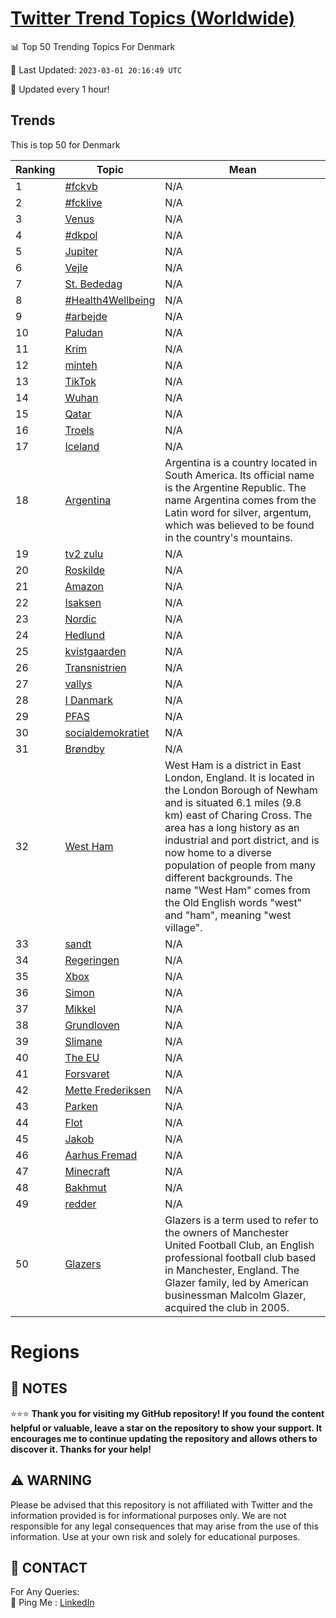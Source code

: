 [Twitter Trend Topics (Worldwide)](https://github.com/ErcinDedeoglu/Twitter-Trend-Topics)
==========


📊 Top 50 Trending Topics For Denmark

📆 Last Updated: `2023-03-01 20:16:49 UTC`

🔧 Updated every 1 hour!


## Trends

This is top 50 for Denmark

| Ranking | Topic | Mean |
| ------- | ------------ | ------------ |
| 1 | [#fckvb](http://twitter.com/search?q=%23fckvb) | N/A |
| 2 | [#fcklive](http://twitter.com/search?q=%23fcklive) | N/A |
| 3 | [Venus](http://twitter.com/search?q=Venus) | N/A |
| 4 | [#dkpol](http://twitter.com/search?q=%23dkpol) | N/A |
| 5 | [Jupiter](http://twitter.com/search?q=Jupiter) | N/A |
| 6 | [Vejle](http://twitter.com/search?q=Vejle) | N/A |
| 7 | [St. Bededag](http://twitter.com/search?q=St.+Bededag) | N/A |
| 8 | [#Health4Wellbeing](http://twitter.com/search?q=%23Health4Wellbeing) | N/A |
| 9 | [#arbejde](http://twitter.com/search?q=%23arbejde) | N/A |
| 10 | [Paludan](http://twitter.com/search?q=Paludan) | N/A |
| 11 | [Krim](http://twitter.com/search?q=Krim) | N/A |
| 12 | [minteh](http://twitter.com/search?q=minteh) | N/A |
| 13 | [TikTok](http://twitter.com/search?q=TikTok) | N/A |
| 14 | [Wuhan](http://twitter.com/search?q=Wuhan) | N/A |
| 15 | [Qatar](http://twitter.com/search?q=Qatar) | N/A |
| 16 | [Troels](http://twitter.com/search?q=Troels) | N/A |
| 17 | [Iceland](http://twitter.com/search?q=Iceland) | N/A |
| 18 | [Argentina](http://twitter.com/search?q=Argentina) | Argentina is a country located in South America. Its official name is the Argentine Republic. The name Argentina comes from the Latin word for silver, argentum, which was believed to be found in the country's mountains. |
| 19 | [tv2 zulu](http://twitter.com/search?q=tv2+zulu) | N/A |
| 20 | [Roskilde](http://twitter.com/search?q=Roskilde) | N/A |
| 21 | [Amazon](http://twitter.com/search?q=Amazon) | N/A |
| 22 | [Isaksen](http://twitter.com/search?q=Isaksen) | N/A |
| 23 | [Nordic](http://twitter.com/search?q=Nordic) | N/A |
| 24 | [Hedlund](http://twitter.com/search?q=Hedlund) | N/A |
| 25 | [kvistgaarden](http://twitter.com/search?q=kvistgaarden) | N/A |
| 26 | [Transnistrien](http://twitter.com/search?q=Transnistrien) | N/A |
| 27 | [vallys](http://twitter.com/search?q=vallys) | N/A |
| 28 | [I Danmark](http://twitter.com/search?q=I+Danmark) | N/A |
| 29 | [PFAS](http://twitter.com/search?q=PFAS) | N/A |
| 30 | [socialdemokratiet](http://twitter.com/search?q=socialdemokratiet) | N/A |
| 31 | [Brøndby](http://twitter.com/search?q=Br%c3%b8ndby) | N/A |
| 32 | [West Ham](http://twitter.com/search?q=West+Ham) | West Ham is a district in East London, England. It is located in the London Borough of Newham and is situated 6.1 miles (9.8 km) east of Charing Cross. The area has a long history as an industrial and port district, and is now home to a diverse population of people from many different backgrounds. The name "West Ham" comes from the Old English words "west" and "ham", meaning "west village". |
| 33 | [sandt](http://twitter.com/search?q=sandt) | N/A |
| 34 | [Regeringen](http://twitter.com/search?q=Regeringen) | N/A |
| 35 | [Xbox](http://twitter.com/search?q=Xbox) | N/A |
| 36 | [Simon](http://twitter.com/search?q=Simon) | N/A |
| 37 | [Mikkel](http://twitter.com/search?q=Mikkel) | N/A |
| 38 | [Grundloven](http://twitter.com/search?q=Grundloven) | N/A |
| 39 | [Slimane](http://twitter.com/search?q=Slimane) | N/A |
| 40 | [The EU](http://twitter.com/search?q=The+EU) | N/A |
| 41 | [Forsvaret](http://twitter.com/search?q=Forsvaret) | N/A |
| 42 | [Mette Frederiksen](http://twitter.com/search?q=Mette+Frederiksen) | N/A |
| 43 | [Parken](http://twitter.com/search?q=Parken) | N/A |
| 44 | [Flot](http://twitter.com/search?q=Flot) | N/A |
| 45 | [Jakob](http://twitter.com/search?q=Jakob) | N/A |
| 46 | [Aarhus Fremad](http://twitter.com/search?q=Aarhus+Fremad) | N/A |
| 47 | [Minecraft](http://twitter.com/search?q=Minecraft) | N/A |
| 48 | [Bakhmut](http://twitter.com/search?q=Bakhmut) | N/A |
| 49 | [redder](http://twitter.com/search?q=redder) | N/A |
| 50 | [Glazers](http://twitter.com/search?q=Glazers) | Glazers is a term used to refer to the owners of Manchester United Football Club, an English professional football club based in Manchester, England. The Glazer family, led by American businessman Malcolm Glazer, acquired the club in 2005. |



# Regions




## 📝 NOTES

⭐⭐⭐ **Thank you for visiting my GitHub repository! If you found the content helpful or valuable, leave a star on the repository to show your support. It encourages me to continue updating the repository and allows others to discover it. Thanks for your help!**


## ⚠️ WARNING

Please be advised that this repository is not affiliated with Twitter and the information provided is for informational purposes only. We are not responsible for any legal consequences that may arise from the use of this information. Use at your own risk and solely for educational purposes.


## 📨 CONTACT

 For Any Queries:  
            🏓 Ping Me : [LinkedIn](https://www.linkedin.com/in/ercindedeoglu/)
